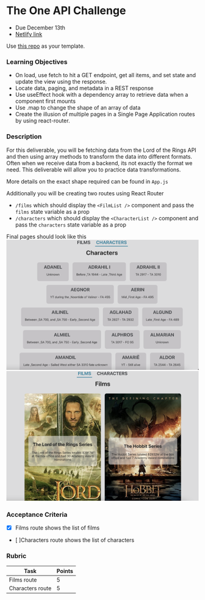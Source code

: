 # The One API Challenge
* Due December 13th
* [Netlify link](abriels-lotr-api-challenge.netlify.app)

Use [this repo](https://github.com/alchemycodelab/react-lotr-munging) as your template.

### Learning Objectives

- On load, use fetch to hit a GET endpoint, get all items, and set state and update the view using the response.
- Locate data, paging, and metadata in a REST response
- Use useEffect hook with a dependency array to retrieve data when a component first mounts
- Use .map to change the shape of an array of data
- Create the illusion of multiple pages in a Single Page Application routes by using react-router.

### Description

For this deliverable, you will be fetching data from the Lord of the Rings API and then using array methods to transform the data into different formats. Often when we receive data from a backend, its not exactly the format we need. This deliverable will allow you to practice data transformations.

More details on the exact shape required can be found in `App.js`

Additionally you will be creating two routes using React Router

- `/films` which should display the `<FilmList />` component and pass the `films` state variable as a prop
- `/characters` which should display the `<CharacterList />` component and pass the `characters` state variable as a prop

Final pages should look like this
![](characters-screenshot.png)
![](films-screenshot.png)

### Acceptance Criteria

- [x] Films route shows the list of films
- [ ]Characters route shows the list of characters

### Rubric

| Task             | Points |
| ---------------- | ------ |
| Films route      | 5      |
| Characters route | 5      |
